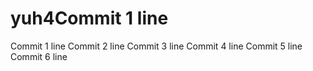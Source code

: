 # yuh4Commit 1 line
Commit 1 line
Commit 2 line
Commit 3 line
Commit 4 line
Commit 5 line
Commit 6 line
